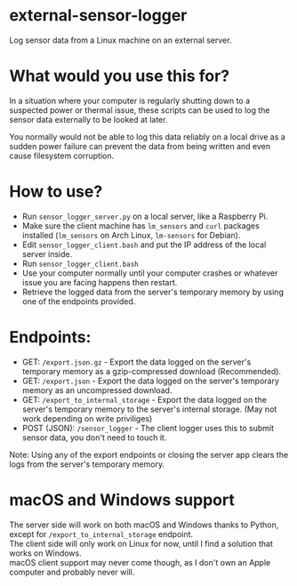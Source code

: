 # external-sensor-logger
Log sensor data from a Linux machine on an external server.

# What would you use this for?
In a situation where your computer is regularly shutting down to a suspected power or thermal issue, 
these scripts can be used to log the sensor data externally to be looked at later.  

You normally would not be able to log this data reliably on a local drive as a sudden power failure can prevent 
the data from being written and even cause filesystem corruption.

# How to use?
- Run `sensor_logger_server.py` on a local server, like a Raspberry Pi.
- Make sure the client machine has `lm_sensors` and `curl` packages installed (`lm_sensors` on Arch Linux, `lm-sensors` for Debian).
- Edit `sensor_logger_client.bash` and put the IP address of the local server inside.
- Run `sensor_logger_client.bash`
- Use your computer normally until your computer crashes or whatever issue you are facing happens then restart.
- Retrieve the logged data from the server's temporary memory by using one of the endpoints provided.

# Endpoints:
- GET: `/export.json.gz` - Export the data logged on the server's temporary memory as a gzip-compressed download (Recommended).
- GET: `/export.json` - Export the data logged on the server's temporary memory as an uncompressed download.
- GET: `/export_to_internal_storage` - Export the data logged on the server's temporary memory to the server's internal storage. (May not work depending on write priviliges)
- POST (JSON): `/sensor_logger` - The client logger uses this to submit sensor data, you don't need to touch it.

Note: Using any of the export endpoints or closing the server app clears the logs from the server's temporary memory.

# macOS and Windows support
The server side will work on both macOS and Windows thanks to Python, except for `/export_to_internal_storage` endpoint.  
The client side will only work on Linux for now, until I find a solution that works on Windows.  
macOS client support may never come though, as I don't own an Apple computer and probably never will.
